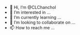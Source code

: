- 👋 Hi, I’m @CLChanchol
- 👀 I’m interested in ...
- 🌱 I’m currently learning ...
- 💞️ I’m looking to collaborate on ...
- 📫 How to reach me ...

<!---
CLChanchol/CLChanchol is a ✨ special ✨ repository because its `README.md` (this file) appears on your GitHub profile.
You can click the Preview link to take a look at your changes.
--->
